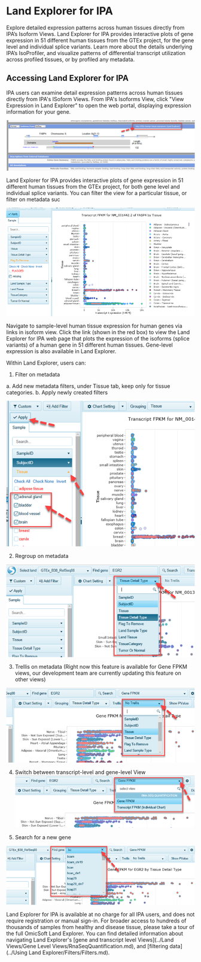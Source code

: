 # Land Explorer for IPA

Explore detailed expression patterns across human tissues directly from IPA’s Isoform Views. Land Explorer for IPA provides interactive plots  of gene expression in 51 different human tissues from the GTEx project, for the gene level and individual splice variants. Learn more about the details underlying IPA’s IsoProfiler, and visualize patterns of differential transcript utilization across profiled tissues, or by profiled any metadata.

## Accessing Land Explorer for IPA

IPA users can examine detail expression patterns across human tissues directly from IPA's ISoform Views.
From IPA's Isoforms View, click "View Expression in Land Explorer" to open the web portal, displaying expression information for your gene.

![image_Isoforms2GTEx](../images/Isoforms2GTEx.png)

Land Explorer for IPA provides interactive plots of gene expression in 51 different human tissues from the GTEx project, for both gene level and individual splice variants. You can filter the view for a particular tissue, or filter on metadata suc

![image_ipa_in_landexplorer](../images/Ipa_in_landexplorer.png)

Navigate to sample-level human tissue expression for human genes via links in isoform view. Click the link (shown in the red box) to view the Land Explorer for IPA web page that plots the expression of the isoforms (splice variants) of a human gene in 51 different human tissues. Gene-level expression is also available in Land Explorer.

Within Land Explorer, users can:

1.	Filter on metadata

 a.	Add new metadata filters, under Tissue tab, keep only for tissue categories.
 b.  Apply newly created filters

![image_ApplyFilters_IPA_png](../images/ApplyFilters_IPA.png)

2.	Regroup on metadata

![image_IPA_regroup_png](../images/IPA_regroup.png)

3.	Trellis on metadata (Right now this feature is available for Gene FPKM views, our development team are currently updating this feature on other views)

![image_IPA_trellis_png](../images/IPA_trellis.png)

4.	Switch between transcript-level and gene-level View
![image_IPA_switch_Gene_transcript_png](../images/IPA_switch_Gene_transcript.png)

5.	Search for a new gene

![image_IPA_search_new_gene_png](../images/IPA_search_new_gene.png)

Land Explorer for IPA is available at no charge for all IPA users, and does not require registration or manual sign-in. For broader access to hundreds of thousands of samples from healthy and disease tissue, please take a tour of the full OmicSoft Land Explorer.
You can find detailed information about navigating Land Explorer's [gene and transcript level Views](../Land Views/Gene Level Views/RnaSeqQuantification.md),
and [filtering data](../Using Land Explorer/Filters/Filters.md).
